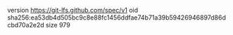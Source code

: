 version https://git-lfs.github.com/spec/v1
oid sha256:ea53db4d505bc9c8e88fc1456ddfae74b71a39b59426946897d86dcbd70a2e2d
size 979
